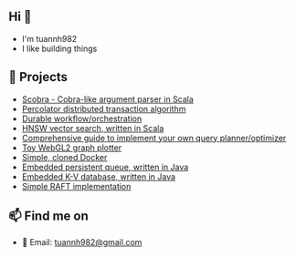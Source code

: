 ## Hi 👋
- I'm tuannh982
- I like building things

## 🌱 Projects

- [Scobra - Cobra-like argument parser in Scala](https://github.com/tuannh982/scobra)
- [Percolator distributed transaction algorithm](https://github.com/tuannh982/percolator)
- [Durable workflow/orchestration](https://github.com/tuannh982/durable-task-demo)
- [HNSW vector search, written in Scala](https://github.com/tuannh982/hnsw-scala)
- [Comprehensive guide to implement your own query planner/optimizer](https://github.com/tuannh982/query-planner-guide)
- [Toy WebGL2 graph plotter](https://github.com/tuannh982/webgl2-graph-plotter)
- [Simple, cloned Docker](https://github.com/tuannh982/experiment_lwc)
- [Embedded persistent queue, written in Java](https://github.com/tuannh982/ladder)
- [Embedded K-V database, written in Java](https://github.com/tuannh982/phantom)
- [Simple RAFT implementation](https://github.com/tuannh982/sraft)

## 📫 Find me on

- 📧 Email: [tuannh982@gmail.com](mailto:tuannh982@gmail.com)
